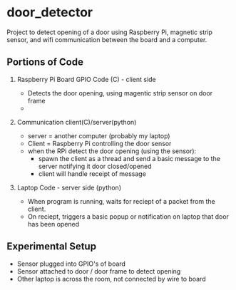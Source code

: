 # door_detector

Project to detect opening of a door using Raspberry Pi, magnetic strip sensor, and wifi communication between the board and a computer.

## Portions of Code

1. Raspberry Pi Board GPIO Code (C) - client side
    - Detects the door opening, using magentic strip sensor on door frame
    -

2. Communication client(C)/server(python)
    - server = another computer (probably my laptop)
    - Client = Raspberry Pi controlling the door sensor
    - when the RPi detect the door opening (using the sensor):
        - spawn the client as a thread and send a basic message to the server notifying it door closed/opened
        - client will handle receipt of message

3. Laptop Code - server side (python)
    - When program is running, waits for reciept of a packet from the client.
    - On reciept, triggers a basic popup or notification on laptop that door has been opened

## Experimental Setup

- Sensor plugged into GPIO's of board
- Sensor attached to door / door frame to detect opening
- Other laptop is across the room, not connected by wire to board